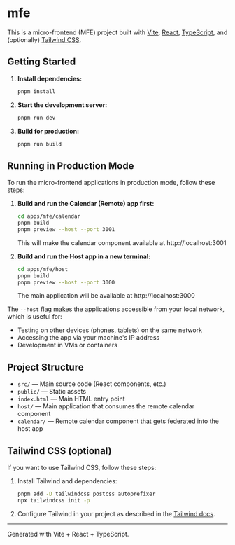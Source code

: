 # mfe

This is a micro-frontend (MFE) project built with [Vite](https://vitejs.dev/), [React](https://react.dev/), [TypeScript](https://www.typescriptlang.org/), and (optionally) [Tailwind CSS](https://tailwindcss.com/).

## Getting Started

1. **Install dependencies:**
   ```sh
   pnpm install
   ```

2. **Start the development server:**
   ```sh
   pnpm run dev
   ```

3. **Build for production:**
   ```sh
   pnpm run build
   ```

## Running in Production Mode

To run the micro-frontend applications in production mode, follow these steps:

1. **Build and run the Calendar (Remote) app first:**
   ```sh
   cd apps/mfe/calendar
   pnpm build
   pnpm preview --host --port 3001
   ```
   This will make the calendar component available at http://localhost:3001

2. **Build and run the Host app in a new terminal:**
   ```sh
   cd apps/mfe/host
   pnpm build
   pnpm preview --host --port 3000
   ```
   The main application will be available at http://localhost:3000

The `--host` flag makes the applications accessible from your local network, which is useful for:
- Testing on other devices (phones, tablets) on the same network
- Accessing the app via your machine's IP address
- Development in VMs or containers

## Project Structure

- `src/` — Main source code (React components, etc.)
- `public/` — Static assets
- `index.html` — Main HTML entry point
- `host/` — Main application that consumes the remote calendar component
- `calendar/` — Remote calendar component that gets federated into the host app

## Tailwind CSS (optional)
If you want to use Tailwind CSS, follow these steps:
1. Install Tailwind and dependencies:
   ```sh
   pnpm add -D tailwindcss postcss autoprefixer
   npx tailwindcss init -p
   ```
2. Configure Tailwind in your project as described in the [Tailwind docs](https://tailwindcss.com/docs/guides/vite).

---

Generated with Vite + React + TypeScript.
